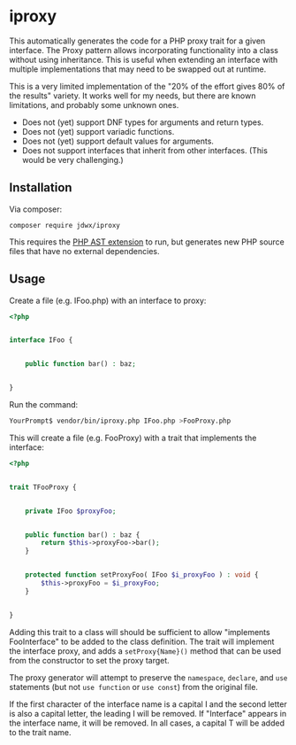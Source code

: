 # iproxy

This automatically generates the code for a PHP proxy trait for a given 
interface. The Proxy pattern allows incorporating functionality into a class 
without using inheritance.  This is useful when extending an interface
with multiple implementations that may need to be swapped out at runtime.

This is a very limited implementation of the "20% of the effort gives 80% of the 
results" variety.  It works well for my needs, but there are known limitations,
and probably some unknown ones.

* Does not (yet) support DNF types for arguments and return types.
* Does not (yet) support variadic functions.
* Does not (yet) support default values for arguments.
* Does not support interfaces that inherit from other interfaces. (This would be very challenging.)

## Installation

Via composer:

```composer require jdwx/iproxy```

This requires the [PHP AST extension](https://github.com/nikic/php-ast) to run,
but generates new PHP source files that have no external dependencies.

## Usage

Create a file (e.g. IFoo.php) with an interface to proxy:

```php
<?php


interface IFoo {


    public function bar() : baz;


}

```

Run the command:

```bash
YourPrompt$ vendor/bin/iproxy.php IFoo.php >FooProxy.php
```

This will create a file (e.g. FooProxy) with a trait that implements the
interface:

```php
<?php


trait TFooProxy {


    private IFoo $proxyFoo;


    public function bar() : baz {
        return $this->proxyFoo->bar();
    }


    protected function setProxyFoo( IFoo $i_proxyFoo ) : void {
        $this->proxyFoo = $i_proxyFoo;
    }


}
```

Adding this trait to a class will should be sufficient to allow "implements 
FooInterface" to be added to the class definition.  The trait will implement 
the interface proxy, and adds a `setProxy{Name}()` method that can be used 
from the constructor to set the proxy target.

The proxy generator will attempt to preserve the `namespace`, `declare`, 
and `use` statements (but not `use function` or `use const`) from the original
file.

If the first character of the interface name is a capital I and the second 
letter is also a capital letter, the leading I will be removed.  If 
"Interface" appears in the interface name, it will be removed.  In all cases, 
a capital T will be added to the trait name.
